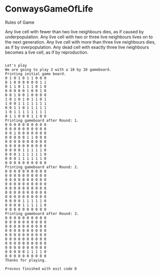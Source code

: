 # ConwaysGameOfLife

Rules of Game

 Any live cell with fewer than two live neighbours dies, as if caused by underpopulation.
 Any live cell with two or three live neighbours lives on to the next generation.
 Any live cell with more than three live neighbours dies, as if by overpopulation.
 Any dead cell with exactly three live neighbours becomes a live cell, as if by reproduction.

```

Let's play
We are going to play 3 with a 10 by 10 gameboard.
Printing initial game board.
0 1 0 1 0 1 1 0 0 0 
0 1 0 0 0 0 0 0 1 1 
0 1 1 0 1 1 1 0 1 0 
0 0 0 0 0 1 0 0 1 0 
0 0 1 0 0 1 0 0 0 0 
1 0 1 0 1 0 1 1 0 1 
1 0 0 1 1 1 1 1 1 1 
0 0 1 1 0 1 1 1 1 1 
1 0 1 1 1 1 1 1 1 1 
0 1 1 0 0 0 1 1 0 0 
Printing gameboard after Round: 1.
0 0 0 0 0 0 0 0 0 0 
0 0 0 0 0 0 0 0 0 0 
0 0 1 0 0 0 0 0 0 0 
0 0 0 0 0 1 1 0 0 0 
0 0 0 0 0 0 0 0 0 0 
0 0 0 0 0 0 0 0 0 0 
0 0 0 0 1 1 1 1 1 0 
0 0 0 1 1 1 1 1 1 0 
0 0 0 1 1 1 1 1 1 0 
0 0 0 0 0 0 0 0 0 0 
Printing gameboard after Round: 2.
0 0 0 0 0 0 0 0 0 0 
0 0 0 0 0 0 0 0 0 0 
0 0 0 0 0 0 0 0 0 0 
0 0 0 0 0 0 0 0 0 0 
0 0 0 0 0 0 0 0 0 0 
0 0 0 0 0 0 0 0 0 0 
0 0 0 0 0 0 0 0 0 0 
0 0 0 0 1 1 1 1 1 0 
0 0 0 0 1 1 1 1 1 0 
0 0 0 0 0 0 0 0 0 0 
Printing gameboard after Round: 3.
0 0 0 0 0 0 0 0 0 0 
0 0 0 0 0 0 0 0 0 0 
0 0 0 0 0 0 0 0 0 0 
0 0 0 0 0 0 0 0 0 0 
0 0 0 0 0 0 0 0 0 0 
0 0 0 0 0 0 0 0 0 0 
0 0 0 0 0 0 0 0 0 0 
0 0 0 0 0 0 0 0 0 0 
0 0 0 0 0 1 1 1 1 0 
0 0 0 0 0 0 0 0 0 0 
Thanks for playing.

Process finished with exit code 0

```
